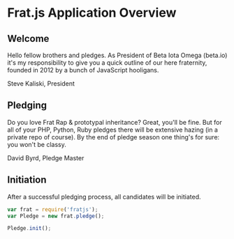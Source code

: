 # Frat.js Application Overview #

## Welcome ##
Hello fellow brothers and pledges. As President of Beta Iota Omega (beta.io) it's my responsibility to give you a quick outline of our here fraternity, founded in 2012 by a bunch of JavaScript hooligans.

Steve Kaliski, President

## Pledging ##
Do you love Frat Rap & prototypal inheritance? Great, you'll be fine. But for all of your PHP, Python, Ruby pledges there will be extensive hazing (in a private repo of course). By the end of pledge season one thing's for sure: you won't be classy.

David Byrd, Pledge Master

## Initiation ##
After a successful pledging process, all candidates will be initiated.
```javascript
var frat = require('fratjs');
var Pledge = new frat.pledge();

Pledge.init();
```
